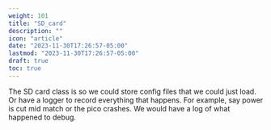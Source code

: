 ```yaml
---
weight: 101
title: "SD_card"
description: ""
icon: "article"
date: "2023-11-30T17:26:57-05:00"
lastmod: "2023-11-30T17:26:57-05:00"
draft: true
toc: true
---
```


The SD card class is so we could store config files that we could just load.
Or have a logger to record everything that happens. For example, say power is cut
mid match or the pico crashes. We would have a log of what happened to debug.
